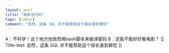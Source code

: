 ```yaml
---
layout: post
title: "电影与代码"
tags: [comic]
comment: "显然，这条 SQL 并不能帮助这个探长查到罪犯"
---
```

A：不科学！这个地方他居然用bash脚本来破译密码
B：还能不能好好看电影？
[[ Title-text: 显然，这条 SQL 并不能帮助这个探长查到罪犯 ]]
